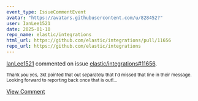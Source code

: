 ```yaml
---
event_type: IssueCommentEvent
avatar: "https://avatars.githubusercontent.com/u/828452?"
user: IanLee1521
date: 2025-01-10
repo_name: elastic/integrations
html_url: https://github.com/elastic/integrations/pull/11656
repo_url: https://github.com/elastic/integrations
---
```


<a href='https://github.com/IanLee1521' target='_blank'>IanLee1521</a> commented on issue <a href='https://github.com/elastic/integrations/pull/11656' target='_blank'>elastic/integrations#11656</a>.

<small>Thank you yes, 3kt pointed that out separately that I'd missed that line in their message. Looking forward to reporting back once that is out!...</small>

<a href='https://github.com/elastic/integrations/pull/11656' target='_blank'>View Comment</a>